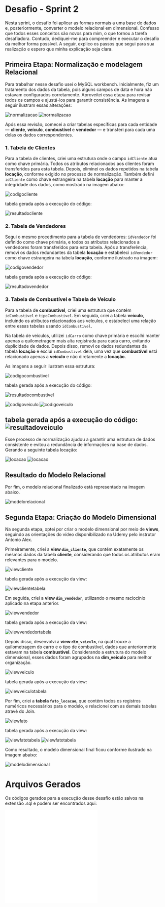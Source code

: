 # Desafio - Sprint 2

Nesta sprint, o desafio foi aplicar as formas normais a uma base de dados e, posteriormente, converter o modelo relacional em dimensional. Confesso que todos esses conceitos são novos para mim, o que tornou a tarefa desafiadora. Contudo, dediquei-me para compreender e executar o desafio da melhor forma possível. A seguir, explico os passos que segui para sua realização e espero que minha explicação seja clara.

## Primeira Etapa: Normalização e modelagem Relacional

Para trabalhar nesse desafio usei o MySQL workbench.
Inicialmente, fiz um tratamento dos dados da tabela, pois alguns campos de data e hora não estavam configurados corretamente. Aproveitei essa etapa para revisar todos os campos e ajustá-los para garantir consistência. As imagens a seguir ilustram essas alterações:

![normalizacao](../Evidencias/Desafio-Relacional/tratamentodados.png)
![normalizacao](../Evidencias/Desafio-Relacional/tratamentodados2.png)

Após essa revisão, comecei a criar tabelas específicas para cada entidade — **cliente**, **veículo**, **combustível** e **vendedor** — e transferi para cada uma delas os dados correspondentes.

### 1. Tabela de Clientes

Para a tabela de clientes, criei uma estrutura onde o campo `idCliente` atua como chave primária. Todos os atributos relacionados aos clientes foram transferidos para esta tabela. Depois, eliminei os dados repetidos na tabela **locação**, conforme exigido no processo de normalização. Também defini `idCliente` como chave estrangeira na tabela **locação** para manter a integridade dos dados, como mostrado na imagem abaixo:

![codigocliente](../Evidencias/Desafio-Relacional/cliente.png)

tabela gerada após a execução do código: 

![resultadocliente](../Evidencias/Desafio-Relacional/tbcliente.png)

### 2. Tabela de Vendedores

Segui o mesmo procedimento para a tabela de vendedores: `idVendedor` foi definido como chave primária, e todos os atributos relacionados a vendedores foram transferidos para esta tabela. Após a transferência, removi os dados redundantes da tabela **locação** e estabeleci `idVendedor` como chave estrangeira na tabela **locação**, conforme ilustrado na imagem:

![codigovendedor](../Evidencias/Desafio-Relacional/vendedor.png)

tabela gerada após a execução do código: 

![resultadovendedor](../Evidencias/Desafio-Relacional/tbvendedor.png)

### 3. Tabela de Combustível e Tabela de Veículo

Para a tabela de **combustível**, criei uma estrutura que contém `idCombustivel` e `tipoCombustivel`. Em seguida, criei a tabela **veículo**, incluindo os atributos relacionados aos veículos, e estabeleci uma relação entre essas tabelas usando `idCombustivel`.

Na tabela de veículos, utilizei `idCarro` como chave primária e escolhi manter apenas a quilometragem mais alta registrada para cada carro, evitando duplicidade de dados. Depois disso, removi os dados redundantes da tabela **locação** e excluí `idCombustivel` dela, uma vez que **combustível** está relacionado apenas a **veículo** e não diretamente a **locação**.

As imagens a seguir ilustram essa estrutura:

![codigocombustivel](../Evidencias/Desafio-Relacional/combustivel.png)

tabela gerada após a execução do código: 

![resultadocombustivel](../Evidencias/Desafio-Relacional/tbcombustivel.png)

![codigoveiculo](../Evidencias/Desafio-Relacional/veiculo.png)
![codigoveiculo](../Evidencias/Desafio-Relacional/veiculo2.png)

tabela gerada após a execução do código: 
![resultadoveiculo](../Evidencias/Desafio-Relacional/tbcarro.png)
---

Esse processo de normalização ajudou a garantir uma estrutura de dados consistente e evitou a redundância de informações na base de dados.
Gerando a seguinte tabela locação:

![locacao](../Evidencias/Desafio-Relacional/tblocacao1.png)
![locacao](../Evidencias/Desafio-Relacional/tblocacao2.png)

## Resultado do Modelo Relacional

Por fim, o modelo relacional finalizado está representado na imagem abaixo.

![modelorelacional](../Evidencias/Desafio-Relacional/modelorelacional.png)


## Segunda Etapa: Criação do Modelo Dimensional

Na segunda etapa, optei por criar o modelo dimensional por meio de **views**, seguindo as orientações do vídeo disponibilizado na Udemy pelo instrutor Antonio Alex.

Primeiramente, criei a **view `dim_cliente`**, que contém exatamente os mesmos dados da tabela **cliente**, considerando que todos os atributos eram relevantes para o modelo.

![viewcliente](../Evidencias/Desafio-Dimensional/dim_cliente.png)

tabela gerada após a execução da view:

![viewclientetabela](../Evidencias/Desafio-Dimensional/dimcliente.png)

Em seguida, criei a **view `dim_vendedor`**, utilizando o mesmo raciocínio aplicado na etapa anterior.

![viewvendedor](../Evidencias/Desafio-Dimensional/dim_vendedor.png)

tabela gerada após a execução da view:

![viewvendedortabela](../Evidencias/Desafio-Dimensional/dimvendedor.png)

Depois disso, desenvolvi a **view `dim_veiculo`**, na qual trouxe a quilometragem do carro e o tipo de combustível, dados que anteriormente estavam na tabela **combustível**. Considerando a estrutura do modelo dimensional, esses dados foram agrupados na **dim_veiculo** para melhor organização.

![viewveiculo](../Evidencias/Desafio-Dimensional/dim_veiculo.png)

tabela gerada após a execução da view:

![viewveiculotabela](../Evidencias/Desafio-Dimensional/dimveiculo.png)

Por fim, criei a **tabela `fato_locacao`**, que contém todos os registros numéricos necessários para o modelo, e relacionei com as demais tabelas atravé do Join.

![viewfato](../Evidencias/Desafio-Dimensional/fatolocacao.png)

tabela gerada após a execução da view:

![viewfatotabela](../Evidencias/Desafio-Dimensional/fato1.png)
![viewfatotabela](../Evidencias/Desafio-Dimensional/fato2.png)


Como resultado, o modelo dimensional final ficou conforme ilustrado na imagem abaixo:

![modelodimensional](../Evidencias/Desafio-Dimensional/modelodimensional.png)


# Arquivos Gerados

Os códigos gerados para a execução desse desafio estão salvos na extensão .sql e podem ser encontrados aqui:

![modelorelacional](../Desafio/modelorelacional/relacionalconcessionaria.sql)
![modelodimensional](../Desafio/modelodimensional/dimensionalconcessionaria.sql)

